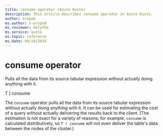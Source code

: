 ```yaml
---
title: consume operator (Azure Kusto)
description: This article describes consume operator in Azure Kusto.
author: orspod
ms.author: v-orspod
ms.reviewer: mblythe
ms.service: kusto
ms.topic: reference
ms.date: 09/24/2018
---
```

# consume operator

Pulls all the data from its source tabular expression without actually doing anything with it.

  T | consume

The `consume` operator pulls all the data from its source tabular expression
without actually doing anything with it. It can be used for estimating the
cost of a query without actually delivering the results back to the client.
(The estimation is not exact for a variety of reasons; for example, `consume`
is calculated distributively, so `T | consume` will not even deliver the table's
data between the nodes of the cluster.)
 